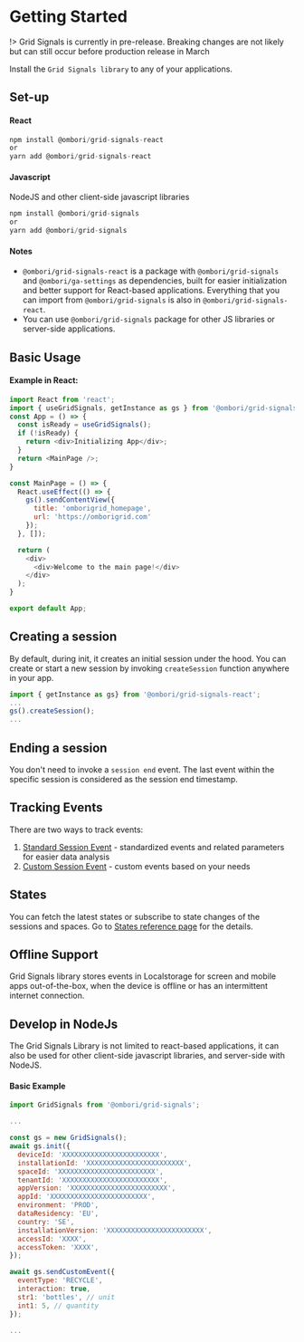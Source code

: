 # Getting Started

!> Grid Signals is currently in pre-release. Breaking changes are not likely but can still occur before production release in March

Install the `Grid Signals library` to any of your applications.

## Set-up
#### React
```js
npm install @ombori/grid-signals-react
or
yarn add @ombori/grid-signals-react
```

#### Javascript
NodeJS and other client-side javascript libraries 
```js
npm install @ombori/grid-signals
or
yarn add @ombori/grid-signals
```

#### Notes
- `@ombori/grid-signals-react` is a package with `@ombori/grid-signals` and `@ombori/ga-settings` as dependencies, built for easier initialization and better support for React-based applications. Everything that you can import from `@ombori/grid-signals` is also in `@ombori/grid-signals-react`.
- You can use `@ombori/grid-signals` package for other JS libraries or server-side applications.

## Basic Usage

#### Example in React:
```js
import React from 'react';
import { useGridSignals, getInstance as gs } from '@ombori/grid-signals-react';
const App = () => {
  const isReady = useGridSignals();
  if (!isReady) {
    return <div>Initializing App</div>;
  }
  return <MainPage />;
}

const MainPage = () => {
  React.useEffect(() => {
    gs().sendContentView({
      title: 'omborigrid_homepage',
      url: 'https://omborigrid.com'
    });
  }, []);

  return (
    <div>
      <div>Welcome to the main page!</div>
    </div>
  );
}

export default App;
```

## Creating a session
By default, during init, it creates an initial session under the hood. You can create or start a new session by invoking `createSession` function anywhere in your app. 

```js
import { getInstance as gs} from '@ombori/grid-signals-react';
...
gs().createSession();
...
```

## Ending a session
You don't need to invoke a `session end` event. The last event within the specific session is considered as the session end timestamp.


## Tracking Events
There are two ways to track events:

1. [Standard Session Event](/development/grid/signals/tracking-events) - standardized events and related parameters for easier data analysis
2. [Custom Session Event](/development/grid/signals/tracking-events?id=custom-event) - custom events based on your needs

## States
You can fetch the latest states or subscribe to state changes of the sessions and spaces. Go to [States reference page](/development/grid/signals/states) for the details.

## Offline Support
Grid Signals library stores events in Localstorage for screen and mobile apps out-of-the-box, when the device is offline or has an intermittent internet connection.

## Develop in NodeJs
The Grid Signals Library is not limited to react-based applications, it can also be used for other client-side javascript libraries, and server-side with NodeJS. 

#### Basic Example
```js
import GridSignals from '@ombori/grid-signals';

...

const gs = new GridSignals();
await gs.init({
  deviceId: 'XXXXXXXXXXXXXXXXXXXXXXXX',
  installationId: 'XXXXXXXXXXXXXXXXXXXXXXXX',
  spaceId: 'XXXXXXXXXXXXXXXXXXXXXXXX',
  tenantId: 'XXXXXXXXXXXXXXXXXXXXXXXX',
  appVersion: 'XXXXXXXXXXXXXXXXXXXXXXXX',
  appId: 'XXXXXXXXXXXXXXXXXXXXXXXX',
  environment: 'PROD',
  dataResidency: 'EU',
  country: 'SE',
  installationVersion: 'XXXXXXXXXXXXXXXXXXXXXXXX',
  accessId: 'XXXX',
  accessToken: 'XXXX',
});

await gs.sendCustomEvent({
  eventType: 'RECYCLE',
  interaction: true,
  str1: 'bottles', // unit
  int1: 5, // quantity
});

...
```
